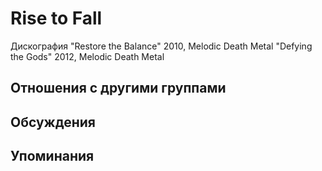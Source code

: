 # Rise to Fall

Дискография
"Restore the Balance" 2010, Melodic Death Metal
"Defying the Gods" 2012, Melodic Death Metal

## Отношения с другими группами


## Обсуждения


## Упоминания

